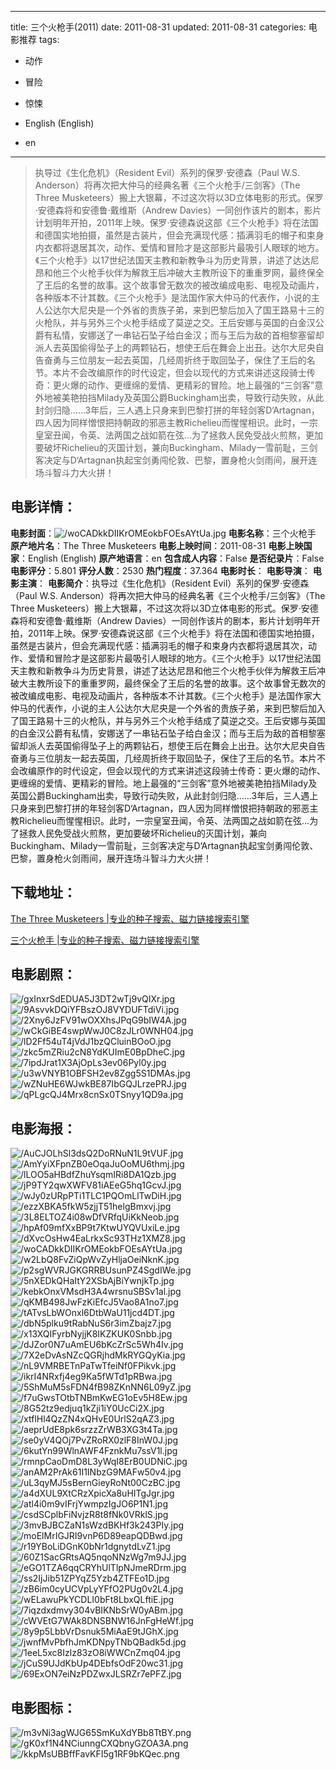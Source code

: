 
---
title: 三个火枪手(2011)
date: 2011-08-31
updated: 2011-08-31
categories: 电影推荐
tags:
- 动作
- 冒险
- 惊悚

- English (English)
- en
---


> 执导过《生化危机》（Resident Evil）系列的保罗·安德森（Paul W.S. Anderson）将再次把大仲马的经典名著《三个火枪手/三剑客》（The Three Musketeers）搬上大银幕，不过这次将以3D立体电影的形式。保罗·安德森将和安德鲁·戴维斯（Andrew Davies）一同创作该片的剧本，影片计划明年开拍，2011年上映。保罗·安德森说这部《三个火枪手》将在法国和德国实地拍摄，虽然是古装片，但会充满现代感：插满羽毛的帽子和束身内衣都将退居其次，动作、爱情和冒险才是这部影片最吸引人眼球的地方。《三个火枪手》以17世纪法国天主教和新教争斗为历史背景，讲述了达达尼昂和他三个火枪手伙伴为解救王后冲破大主教所设下的重重罗网，最终保全了王后的名誉的故事。这个故事曾无数次的被改编成电影、电视及动画片，各种版本不计其数。《三个火枪手》是法国作家大仲马的代表作，小说的主人公达尔大尼央是一个外省的贵族子弟，来到巴黎后加入了国王路易十三的火枪队，并与另外三个火枪手结成了莫逆之交。王后安娜与英国的白金汉公爵有私情，安娜送了一串钻石坠子给白金汉；而与王后为敌的首相黎塞留却派人去英国偷得坠子上的两颗钻石，想使王后在舞会上出丑。达尔大尼央自告奋勇与三位朋友一起去英国，几经周折终于取回坠子，保住了王后的名节。本片不会改编原作的时代设定，但会以现代的方式来讲述这段骑士传奇：更火爆的动作、更缠绵的爱情、更精彩的冒险。地上最强的“三剑客”意外地被美艳拍挡Milady及英国公爵Buckingham出卖，导致行动失败，从此封剑归隐……3年后，三人遇上只身来到巴黎打拼的年轻剑客D‘Artagnan，四人因为同样憎恨把持朝政的邪恶主教Richelieu而惺惺相识。此时，一宗皇室丑闻，令英、法两国之战如箭在弦…为了拯救人民免受战火煎熬，更加要破坏Richelieu的灭国计划，兼向Buckingham、Milady一雪前耻，三剑客决定与D‘Artagnan执起宝剑勇闯伦敦、巴黎，置身枪火剑雨间，展开连场斗智斗力大火拼！

## **电影详情**：

**电影封面**：<img src="https://image.tmdb.org/t/p/w200/woCADkkDIIKrOMEokbFOEsAYtUa.jpg" alt="/woCADkkDIIKrOMEokbFOEsAYtUa.jpg" title="/woCADkkDIIKrOMEokbFOEsAYtUa.jpg">
**电影名称**：三个火枪手
**原产地片名**：The Three Musketeers
**电影上映时间**：2011-08-31
**电影上映国家**：English (English)
**原产地语言**：en
**包含成人内容**：False
**是否纪录片**：False
**电影评分**：5.801
**评分人数**：2530
**热门程度**：37.364
**电影时长**：
**电影导演**：
**电影主演**：
**电影简介**：执导过《生化危机》（Resident Evil）系列的保罗·安德森（Paul W.S. Anderson）将再次把大仲马的经典名著《三个火枪手/三剑客》（The Three Musketeers）搬上大银幕，不过这次将以3D立体电影的形式。保罗·安德森将和安德鲁·戴维斯（Andrew Davies）一同创作该片的剧本，影片计划明年开拍，2011年上映。保罗·安德森说这部《三个火枪手》将在法国和德国实地拍摄，虽然是古装片，但会充满现代感：插满羽毛的帽子和束身内衣都将退居其次，动作、爱情和冒险才是这部影片最吸引人眼球的地方。《三个火枪手》以17世纪法国天主教和新教争斗为历史背景，讲述了达达尼昂和他三个火枪手伙伴为解救王后冲破大主教所设下的重重罗网，最终保全了王后的名誉的故事。这个故事曾无数次的被改编成电影、电视及动画片，各种版本不计其数。《三个火枪手》是法国作家大仲马的代表作，小说的主人公达尔大尼央是一个外省的贵族子弟，来到巴黎后加入了国王路易十三的火枪队，并与另外三个火枪手结成了莫逆之交。王后安娜与英国的白金汉公爵有私情，安娜送了一串钻石坠子给白金汉；而与王后为敌的首相黎塞留却派人去英国偷得坠子上的两颗钻石，想使王后在舞会上出丑。达尔大尼央自告奋勇与三位朋友一起去英国，几经周折终于取回坠子，保住了王后的名节。本片不会改编原作的时代设定，但会以现代的方式来讲述这段骑士传奇：更火爆的动作、更缠绵的爱情、更精彩的冒险。地上最强的“三剑客”意外地被美艳拍挡Milady及英国公爵Buckingham出卖，导致行动失败，从此封剑归隐……3年后，三人遇上只身来到巴黎打拼的年轻剑客D‘Artagnan，四人因为同样憎恨把持朝政的邪恶主教Richelieu而惺惺相识。此时，一宗皇室丑闻，令英、法两国之战如箭在弦…为了拯救人民免受战火煎熬，更加要破坏Richelieu的灭国计划，兼向Buckingham、Milady一雪前耻，三剑客决定与D‘Artagnan执起宝剑勇闯伦敦、巴黎，置身枪火剑雨间，展开连场斗智斗力大火拼！

## **下载地址**：
[The Three Musketeers |专业的种子搜索、磁力链接搜索引擎](https://movie.amd794.com:2083/?search=The%20Three%20Musketeers&ordering=&mode=match_phrase&page_size=10&page=1)

[三个火枪手 |专业的种子搜索、磁力链接搜索引擎](https://movie.amd794.com:2083/?search=%E4%B8%89%E4%B8%AA%E7%81%AB%E6%9E%AA%E6%89%8B&ordering=&mode=match_phrase&page_size=10&page=1)
 

## **电影剧照**：
<img src="https://image.tmdb.org/t/p/original/gxInxrSdEDUA5J3DT2wTj9vQIXr.jpg" alt="/gxInxrSdEDUA5J3DT2wTj9vQIXr.jpg" title="/gxInxrSdEDUA5J3DT2wTj9vQIXr.jpg"><img src="https://image.tmdb.org/t/p/original/9AsvvkDQiYFBszOJ8VYDUFTdiVi.jpg" alt="/9AsvvkDQiYFBszOJ8VYDUFTdiVi.jpg" title="/9AsvvkDQiYFBszOJ8VYDUFTdiVi.jpg"><img src="https://image.tmdb.org/t/p/original/2Xny6JzFV91wOXXhsJPqG9bIW4A.jpg" alt="/2Xny6JzFV91wOXXhsJPqG9bIW4A.jpg" title="/2Xny6JzFV91wOXXhsJPqG9bIW4A.jpg"><img src="https://image.tmdb.org/t/p/original/wCkGiBE4swpWwJ0C8zJLr0WNH04.jpg" alt="/wCkGiBE4swpWwJ0C8zJLr0WNH04.jpg" title="/wCkGiBE4swpWwJ0C8zJLr0WNH04.jpg"><img src="https://image.tmdb.org/t/p/original/lD2Ff54uT4jVdJ1bzQCluinBOoO.jpg" alt="/lD2Ff54uT4jVdJ1bzQCluinBOoO.jpg" title="/lD2Ff54uT4jVdJ1bzQCluinBOoO.jpg"><img src="https://image.tmdb.org/t/p/original/zkc5mZRiu2cN8YdKUImE0BpDheC.jpg" alt="/zkc5mZRiu2cN8YdKUImE0BpDheC.jpg" title="/zkc5mZRiu2cN8YdKUImE0BpDheC.jpg"><img src="https://image.tmdb.org/t/p/original/7ipdJrat1X3AjOpLs3ev06Pyl0y.jpg" alt="/7ipdJrat1X3AjOpLs3ev06Pyl0y.jpg" title="/7ipdJrat1X3AjOpLs3ev06Pyl0y.jpg"><img src="https://image.tmdb.org/t/p/original/u3wVNYB1OBFSH2ev8Zgg5S1DMAs.jpg" alt="/u3wVNYB1OBFSH2ev8Zgg5S1DMAs.jpg" title="/u3wVNYB1OBFSH2ev8Zgg5S1DMAs.jpg"><img src="https://image.tmdb.org/t/p/original/wZNuHE6WJwkBE87IbGQJLrzePRJ.jpg" alt="/wZNuHE6WJwkBE87IbGQJLrzePRJ.jpg" title="/wZNuHE6WJwkBE87IbGQJLrzePRJ.jpg"><img src="https://image.tmdb.org/t/p/original/qPLgcQJ4Mrx8cnSx0TSnyy1QD9a.jpg" alt="/qPLgcQJ4Mrx8cnSx0TSnyy1QD9a.jpg" title="/qPLgcQJ4Mrx8cnSx0TSnyy1QD9a.jpg">

## **电影海报**：
<img src="https://image.tmdb.org/t/p/original/AuCJOLhSl3dsQ2DoRNuN1L9tVUF.jpg" alt="/AuCJOLhSl3dsQ2DoRNuN1L9tVUF.jpg" title="/AuCJOLhSl3dsQ2DoRNuN1L9tVUF.jpg"><img src="https://image.tmdb.org/t/p/original/AmYyiXFpnZB0eOqaJuOoMU6thmj.jpg" alt="/AmYyiXFpnZB0eOqaJuOoMU6thmj.jpg" title="/AmYyiXFpnZB0eOqaJuOoMU6thmj.jpg"><img src="https://image.tmdb.org/t/p/original/lLOO5aHBdfZhuYsqmIRi8DA1Qzb.jpg" alt="/lLOO5aHBdfZhuYsqmIRi8DA1Qzb.jpg" title="/lLOO5aHBdfZhuYsqmIRi8DA1Qzb.jpg"><img src="https://image.tmdb.org/t/p/original/jP9TY2qwXWFV81iAEeG5hq1GcvJ.jpg" alt="/jP9TY2qwXWFV81iAEeG5hq1GcvJ.jpg" title="/jP9TY2qwXWFV81iAEeG5hq1GcvJ.jpg"><img src="https://image.tmdb.org/t/p/original/wJy0zURpPTi1TLC1PQOmLlTwDiH.jpg" alt="/wJy0zURpPTi1TLC1PQOmLlTwDiH.jpg" title="/wJy0zURpPTi1TLC1PQOmLlTwDiH.jpg"><img src="https://image.tmdb.org/t/p/original/ezzXBKA5fkW5zjjT51helgBmxvj.jpg" alt="/ezzXBKA5fkW5zjjT51helgBmxvj.jpg" title="/ezzXBKA5fkW5zjjT51helgBmxvj.jpg"><img src="https://image.tmdb.org/t/p/original/3L8ELTOZ4i08wDfVRfqUiKkNeob.jpg" alt="/3L8ELTOZ4i08wDfVRfqUiKkNeob.jpg" title="/3L8ELTOZ4i08wDfVRfqUiKkNeob.jpg"><img src="https://image.tmdb.org/t/p/original/hpAf09mfXxBP9t7KtwUYQVUxiLe.jpg" alt="/hpAf09mfXxBP9t7KtwUYQVUxiLe.jpg" title="/hpAf09mfXxBP9t7KtwUYQVUxiLe.jpg"><img src="https://image.tmdb.org/t/p/original/dXvcOsHw4EaLrkxSc93THz1XMZ8.jpg" alt="/dXvcOsHw4EaLrkxSc93THz1XMZ8.jpg" title="/dXvcOsHw4EaLrkxSc93THz1XMZ8.jpg"><img src="https://image.tmdb.org/t/p/original/woCADkkDIIKrOMEokbFOEsAYtUa.jpg" alt="/woCADkkDIIKrOMEokbFOEsAYtUa.jpg" title="/woCADkkDIIKrOMEokbFOEsAYtUa.jpg"><img src="https://image.tmdb.org/t/p/original/w2LbQ8FvZiQpWvZyHljaOeiNknK.jpg" alt="/w2LbQ8FvZiQpWvZyHljaOeiNknK.jpg" title="/w2LbQ8FvZiQpWvZyHljaOeiNknK.jpg"><img src="https://image.tmdb.org/t/p/original/p2sgWVRJGKGRRBUsunPZ4SgdIWe.jpg" alt="/p2sgWVRJGKGRRBUsunPZ4SgdIWe.jpg" title="/p2sgWVRJGKGRRBUsunPZ4SgdIWe.jpg"><img src="https://image.tmdb.org/t/p/original/5nXEDkQHaItY2XSbAjBiYwnjkTp.jpg" alt="/5nXEDkQHaItY2XSbAjBiYwnjkTp.jpg" title="/5nXEDkQHaItY2XSbAjBiYwnjkTp.jpg"><img src="https://image.tmdb.org/t/p/original/kebkOnxVMsdH3A4wrsnuSBSv1al.jpg" alt="/kebkOnxVMsdH3A4wrsnuSBSv1al.jpg" title="/kebkOnxVMsdH3A4wrsnuSBSv1al.jpg"><img src="https://image.tmdb.org/t/p/original/qKMB498JwFzKiEfcJ5Vao8A1no7.jpg" alt="/qKMB498JwFzKiEfcJ5Vao8A1no7.jpg" title="/qKMB498JwFzKiEfcJ5Vao8A1no7.jpg"><img src="https://image.tmdb.org/t/p/original/tATvsLbWOnxl6DtbWaU11jcd4DT.jpg" alt="/tATvsLbWOnxl6DtbWaU11jcd4DT.jpg" title="/tATvsLbWOnxl6DtbWaU11jcd4DT.jpg"><img src="https://image.tmdb.org/t/p/original/dbN5plku9tRabNuS6r3imZbajz7.jpg" alt="/dbN5plku9tRabNuS6r3imZbajz7.jpg" title="/dbN5plku9tRabNuS6r3imZbajz7.jpg"><img src="https://image.tmdb.org/t/p/original/x13XQIFyrbNyjjK8IKZKUK0Snbb.jpg" alt="/x13XQIFyrbNyjjK8IKZKUK0Snbb.jpg" title="/x13XQIFyrbNyjjK8IKZKUK0Snbb.jpg"><img src="https://image.tmdb.org/t/p/original/dJZor0N7uAmEU6bKcZrSc5Wh4Iv.jpg" alt="/dJZor0N7uAmEU6bKcZrSc5Wh4Iv.jpg" title="/dJZor0N7uAmEU6bKcZrSc5Wh4Iv.jpg"><img src="https://image.tmdb.org/t/p/original/7X2eDvAsNZcQGRjhdMkRYGQyKia.jpg" alt="/7X2eDvAsNZcQGRjhdMkRYGQyKia.jpg" title="/7X2eDvAsNZcQGRjhdMkRYGQyKia.jpg"><img src="https://image.tmdb.org/t/p/original/nL9VMRBETnPaTwTfeiNf0FPikvk.jpg" alt="/nL9VMRBETnPaTwTfeiNf0FPikvk.jpg" title="/nL9VMRBETnPaTwTfeiNf0FPikvk.jpg"><img src="https://image.tmdb.org/t/p/original/ikrI4NRxfj4eg9Ka5fWTd1pRBwa.jpg" alt="/ikrI4NRxfj4eg9Ka5fWTd1pRBwa.jpg" title="/ikrI4NRxfj4eg9Ka5fWTd1pRBwa.jpg"><img src="https://image.tmdb.org/t/p/original/5ShMuM5sFDN4fB98ZKnNN6L09yZ.jpg" alt="/5ShMuM5sFDN4fB98ZKnNN6L09yZ.jpg" title="/5ShMuM5sFDN4fB98ZKnNN6L09yZ.jpg"><img src="https://image.tmdb.org/t/p/original/f7uGwsTOtbTNBmKwEG1oEv5H8Ew.jpg" alt="/f7uGwsTOtbTNBmKwEG1oEv5H8Ew.jpg" title="/f7uGwsTOtbTNBmKwEG1oEv5H8Ew.jpg"><img src="https://image.tmdb.org/t/p/original/8G52tz9edjuq1kZji1iY0UcCi2X.jpg" alt="/8G52tz9edjuq1kZji1iY0UcCi2X.jpg" title="/8G52tz9edjuq1kZji1iY0UcCi2X.jpg"><img src="https://image.tmdb.org/t/p/original/xtflHl4QzZN4xQHvE0UrlS2qAZ3.jpg" alt="/xtflHl4QzZN4xQHvE0UrlS2qAZ3.jpg" title="/xtflHl4QzZN4xQHvE0UrlS2qAZ3.jpg"><img src="https://image.tmdb.org/t/p/original/aeprUdE8pk6srzzZrWB3XG3t4Ta.jpg" alt="/aeprUdE8pk6srzzZrWB3XG3t4Ta.jpg" title="/aeprUdE8pk6srzzZrWB3XG3t4Ta.jpg"><img src="https://image.tmdb.org/t/p/original/se0yV4QOj7PvZRoRX0zlF8InW0J.jpg" alt="/se0yV4QOj7PvZRoRX0zlF8InW0J.jpg" title="/se0yV4QOj7PvZRoRX0zlF8InW0J.jpg"><img src="https://image.tmdb.org/t/p/original/6kutYn99WlnAWF4FznkMu7ssV1l.jpg" alt="/6kutYn99WlnAWF4FznkMu7ssV1l.jpg" title="/6kutYn99WlnAWF4FznkMu7ssV1l.jpg"><img src="https://image.tmdb.org/t/p/original/rmnpCaoDmD8L3yWqI8ErB0UDNiC.jpg" alt="/rmnpCaoDmD8L3yWqI8ErB0UDNiC.jpg" title="/rmnpCaoDmD8L3yWqI8ErB0UDNiC.jpg"><img src="https://image.tmdb.org/t/p/original/anAM2PrAk61I1INbzG9MAFw50v4.jpg" alt="/anAM2PrAk61I1INbzG9MAFw50v4.jpg" title="/anAM2PrAk61I1INbzG9MAFw50v4.jpg"><img src="https://image.tmdb.org/t/p/original/uL3qyMJ5sBernGieyRoNt00CzBC.jpg" alt="/uL3qyMJ5sBernGieyRoNt00CzBC.jpg" title="/uL3qyMJ5sBernGieyRoNt00CzBC.jpg"><img src="https://image.tmdb.org/t/p/original/a4dXUL9XtCRzXpicXa8uHITgJgr.jpg" alt="/a4dXUL9XtCRzXpicXa8uHITgJgr.jpg" title="/a4dXUL9XtCRzXpicXa8uHITgJgr.jpg"><img src="https://image.tmdb.org/t/p/original/atl4i0m9vIFrjYwmpzIgJO6P1N1.jpg" alt="/atl4i0m9vIFrjYwmpzIgJO6P1N1.jpg" title="/atl4i0m9vIFrjYwmpzIgJO6P1N1.jpg"><img src="https://image.tmdb.org/t/p/original/csdSCplbFiNvjzR8t8fNk0VRklS.jpg" alt="/csdSCplbFiNvjzR8t8fNk0VRklS.jpg" title="/csdSCplbFiNvjzR8t8fNk0VRklS.jpg"><img src="https://image.tmdb.org/t/p/original/3mvBJBCZaN1sWzdBKHf3k243PIy.jpg" alt="/3mvBJBCZaN1sWzdBKHf3k243PIy.jpg" title="/3mvBJBCZaN1sWzdBKHf3k243PIy.jpg"><img src="https://image.tmdb.org/t/p/original/moElMrIGJRI9vnP6D89eapQDBwd.jpg" alt="/moElMrIGJRI9vnP6D89eapQDBwd.jpg" title="/moElMrIGJRI9vnP6D89eapQDBwd.jpg"><img src="https://image.tmdb.org/t/p/original/r19YBoLiDGnK0bNr1dgnytdLvZ1.jpg" alt="/r19YBoLiDGnK0bNr1dgnytdLvZ1.jpg" title="/r19YBoLiDGnK0bNr1dgnytdLvZ1.jpg"><img src="https://image.tmdb.org/t/p/original/60Z1SacGRtsAQ5nqoNNzWg7m9JJ.jpg" alt="/60Z1SacGRtsAQ5nqoNNzWg7m9JJ.jpg" title="/60Z1SacGRtsAQ5nqoNNzWg7m9JJ.jpg"><img src="https://image.tmdb.org/t/p/original/eGO1TZA6qqCRYhUlTlpNJmeRDrm.jpg" alt="/eGO1TZA6qqCRYhUlTlpNJmeRDrm.jpg" title="/eGO1TZA6qqCRYhUlTlpNJmeRDrm.jpg"><img src="https://image.tmdb.org/t/p/original/ss2IjJib51ZPYqZ5Yzb4ZTFEo1D.jpg" alt="/ss2IjJib51ZPYqZ5Yzb4ZTFEo1D.jpg" title="/ss2IjJib51ZPYqZ5Yzb4ZTFEo1D.jpg"><img src="https://image.tmdb.org/t/p/original/zB6im0cyUCVpLyYFfO2PUg0v2L4.jpg" alt="/zB6im0cyUCVpLyYFfO2PUg0v2L4.jpg" title="/zB6im0cyUCVpLyYFfO2PUg0v2L4.jpg"><img src="https://image.tmdb.org/t/p/original/wELawuPkYCDLI0bFt8LbxQLftiE.jpg" alt="/wELawuPkYCDLI0bFt8LbxQLftiE.jpg" title="/wELawuPkYCDLI0bFt8LbxQLftiE.jpg"><img src="https://image.tmdb.org/t/p/original/7iqzdxdmvy304vBIKNbSrW0yABm.jpg" alt="/7iqzdxdmvy304vBIKNbSrW0yABm.jpg" title="/7iqzdxdmvy304vBIKNbSrW0yABm.jpg"><img src="https://image.tmdb.org/t/p/original/cWVEtG7WAk8DNSBNW16JnFgHeWf.jpg" alt="/cWVEtG7WAk8DNSBNW16JnFgHeWf.jpg" title="/cWVEtG7WAk8DNSBNW16JnFgHeWf.jpg"><img src="https://image.tmdb.org/t/p/original/8y9p5LbbVrDsnuk5MiAaE9tJGhX.jpg" alt="/8y9p5LbbVrDsnuk5MiAaE9tJGhX.jpg" title="/8y9p5LbbVrDsnuk5MiAaE9tJGhX.jpg"><img src="https://image.tmdb.org/t/p/original/jwnfMvPbfhJmKDNpyTNbQBadk5d.jpg" alt="/jwnfMvPbfhJmKDNpyTNbQBadk5d.jpg" title="/jwnfMvPbfhJmKDNpyTNbQBadk5d.jpg"><img src="https://image.tmdb.org/t/p/original/1eeL5xc8Izlz83zO8iWWCnZmq04.jpg" alt="/1eeL5xc8Izlz83zO8iWWCnZmq04.jpg" title="/1eeL5xc8Izlz83zO8iWWCnZmq04.jpg"><img src="https://image.tmdb.org/t/p/original/jCuS9UJdKbUp4DEbfsOdF20wc31.jpg" alt="/jCuS9UJdKbUp4DEbfsOdF20wc31.jpg" title="/jCuS9UJdKbUp4DEbfsOdF20wc31.jpg"><img src="https://image.tmdb.org/t/p/original/69ExON7eiNzPDZwxJLSRZr7ePFZ.jpg" alt="/69ExON7eiNzPDZwxJLSRZr7ePFZ.jpg" title="/69ExON7eiNzPDZwxJLSRZr7ePFZ.jpg">

## **电影图标**：
<img src="https://image.tmdb.org/t/p/original/m3vNi3agWJG65SmKuXdYBb8TtBY.png" alt="/m3vNi3agWJG65SmKuXdYBb8TtBY.png" title="/m3vNi3agWJG65SmKuXdYBb8TtBY.png"><img src="https://image.tmdb.org/t/p/original/gK0xf1N4NCiunngCXQbnyGZOA3A.png" alt="/gK0xf1N4NCiunngCXQbnyGZOA3A.png" title="/gK0xf1N4NCiunngCXQbnyGZOA3A.png"><img src="https://image.tmdb.org/t/p/original/kkpMsUBBffFavKFI5g1RF9bKQec.png" alt="/kkpMsUBBffFavKFI5g1RF9bKQec.png" title="/kkpMsUBBffFavKFI5g1RF9bKQec.png">
